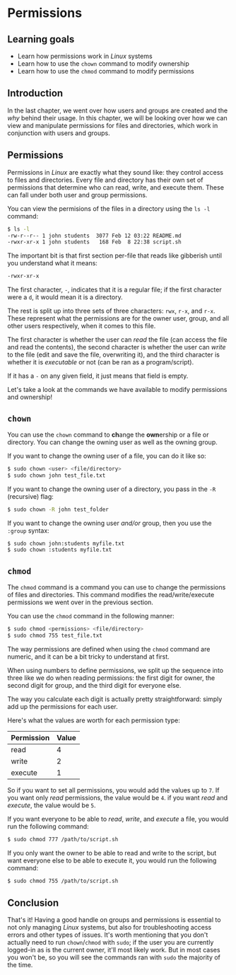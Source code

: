 # Permissions

## Learning goals

- Learn how permissions work in *Linux* systems
- Learn how to use the `chown` command to modify ownership
- Learn how to use the `chmod` command to modify permissions

## Introduction

In the last chapter, we went over how users and groups are created and the *why* behind their usage. In this chapter, we will be looking over how we can view and manipulate permissions for files and directories, which work in conjunction with users and groups.

## Permissions

Permissions in *Linux* are exactly what they sound like: they control access to files and directories. Every file and directory has their own set of permissions that determine who can read, write, and execute them. These can fall under both user and group permissions.

You can view the permisions of the files in a directory using the `ls -l` command:

```bash
$ ls -l
-rw-r--r-- 1 john students  3077 Feb 12 03:22 README.md
-rwxr-xr-x 1 john students   168 Feb  8 22:38 script.sh
```

The important bit is that first section per-file that reads like gibberish until you understand what it means:

```bash
-rwxr-xr-x
```

The first character, `-`, indicates that it is a regular file; if the first character were a `d`, it would mean it is a directory. 

The rest is split up into three sets of three characters: `rwx`, `r-x`, and `r-x`. These represent what the permissions are for the owner user, group, and all other users respectively, when it comes to this file. 

The first character is whether the user can *read* the file (can access the file and read the contents), the second character is whether the user can *write* to the file (edit and save the file, overwriting it), and the third character is whether it is *executable* or not (can be ran as a program/script). 

If it has a `-` on any given field, it just means that field is empty.

Let's take a look at the commands we have available to modify permissions and ownership!

## `chown`

You can use the `chown` command to **ch**ange the **own**ership or a file or directory. You can change the owning user as well as the owning group.

If you want to change the owning user of a file, you can do it like so:

```bash
$ sudo chown <user> <file/directory>
$ sudo chown john test_file.txt
```

If you want to change the owning user of a directory, you pass in the `-R` (recursive) flag:

```bash
$ sudo chown -R john test_folder
```

If you want to change the owning user *and/or* group, then you use the `:group` syntax:

```bash
$ sudo chown john:students myfile.txt
$ sudo chown :students myfile.txt
```

## `chmod`

The `chmod` command is a command you can use to change the permissions of files and directories. This command modifies the read/write/execute permissions we went over in the previous section.

You can use the `chmod` command in the following manner:

```bash
$ sudo chmod <permissions> <file/directory>
$ sudo chmod 755 test_file.txt
```

The way permissions are defined when using the `chmod` command are numeric, and it can be a bit tricky to understand at first.

When using numbers to define permissions, we split up the sequence into three like we do when reading permissions: the first digit for owner, the second digit for group, and the third digit for everyone else.

The way you calculate each digit is actually pretty straightforward: simply add up the permissions for each user.

Here's what the values are worth for each permission type:

| Permission 	| Value 	|
|------------	|-------	|
| read       	| 4     	|
| write      	| 2     	|
| execute    	| 1     	|

So if you want to set all permissions, you would add the values up to `7`. If you want only *read* permissions, the value would be `4`. if you want *read* and *execute*, the value would be `5`.

If you want everyone to be able to *read*, *write*, and *execute* a file, you would run the following command:

```bash
$ sudo chmod 777 /path/to/script.sh
```

If you only want the owner to be able to read and write to the script, but want everyone else to be able to execute it, you would run the following command:

```bash
$ sudo chmod 755 /path/to/script.sh
```

## Conclusion

That's it! Having a good handle on groups and permissions is essential to not only managing *Linux* systems, but also for troubleshooting access errors and other types of issues. It's worth mentioning that you don't actually need to run `chown`/`chmod` with `sudo`; if the user you are currently logged-in as is the current owner, it'll most likely work. But in most cases you won't be, so you will see the commands ran with `sudo` the majority of the time.
